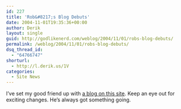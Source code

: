 ```yaml
---
id: 227
title: 'Rob&#8217;s Blog Debuts'
date: 2004-11-01T19:35:36+00:00
author: Derik
layout: single
guid: http://godlikenerd.com/weblog/2004/11/01/robs-blog-debuts/
permalink: /weblog/2004/11/01/robs-blog-debuts/
dsq_thread_id:
  - "64766747"
shorturl:
  - http://l.derik.us/1V
categories:
  - Site News
---
```

I&#8217;ve set my good friend up with [a blog on this site](/rob). Keep an eye out for exciting changes. He&#8217;s always got something going.